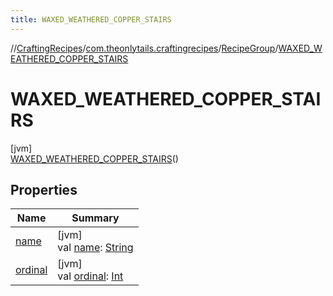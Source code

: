 ```yaml
---
title: WAXED_WEATHERED_COPPER_STAIRS
---
```

//[CraftingRecipes](../../../../index.html)/[com.theonlytails.craftingrecipes](../../index.html)/[RecipeGroup](../index.html)/[WAXED_WEATHERED_COPPER_STAIRS](index.html)



# WAXED_WEATHERED_COPPER_STAIRS



[jvm]\
[WAXED_WEATHERED_COPPER_STAIRS](index.html)()



## Properties


| Name | Summary |
|---|---|
| [name](name.html) | [jvm]<br>val [name](name.html): [String](https://kotlinlang.org/api/latest/jvm/stdlib/kotlin/-string/index.html) |
| [ordinal](ordinal.html) | [jvm]<br>val [ordinal](ordinal.html): [Int](https://kotlinlang.org/api/latest/jvm/stdlib/kotlin/-int/index.html) |

